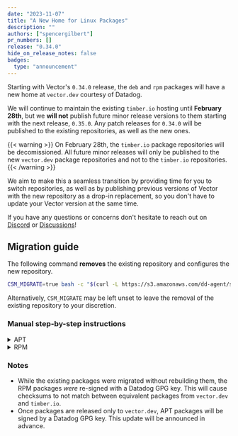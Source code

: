 ```yaml
---
date: "2023-11-07"
title: "A New Home for Linux Packages"
description: ""
authors: ["spencergilbert"]
pr_numbers: []
release: "0.34.0"
hide_on_release_notes: false
badges:
  type: "announcement"
---
```


Starting with Vector's `0.34.0` release, the `deb` and `rpm` packages will have
a new home at `vector.dev` courtesy of Datadog.

We will continue to maintain the existing `timber.io` hosting  until **February
28th**, but we **will not** publish future minor release versions to them
starting with the next release, `0.35.0`. Any patch releases for `0.34.0` will
be published to the existing repositories, as well as the new ones.

{{< warning >}}
On February 28th, the `timber.io` package repositories will be decomissioned.
All future minor releases will only be published to the new `vector.dev` package
repositories and not to the `timber.io` repositories.
{{< /warning >}}

We aim to make this a seamless transition by providing time for you to switch
repositories, as well as by publishing previous versions of Vector with the new
repository as a drop-in replacement, so you don't have to update your Vector
version at the same time.

If you have any questions or concerns don't hesitate to reach out on [Discord]
or [Discussions]!

## Migration guide

The following command **removes** the existing repository and configures the
new repository.

```sh
CSM_MIGRATE=true bash -c "$(curl -L https://s3.amazonaws.com/dd-agent/scripts/install_script_vector0.sh)"
```

Alternatively, `CSM_MIGRATE` may be left unset to leave the removal of the
existing repository to your discretion.

### Manual step-by-step instructions

<details>
  <summary>APT</summary>
1. Remove the existing repository:

```sh
rm "/etc/apt/sources.list.d/timber-vector.list"
```

2. Run the following commands to set up APT to download through HTTPS:

```sh
sudo apt-get update
sudo apt-get install apt-transport-https curl gnupg
```

3. Run the following commands to set up the Vector `deb` repo on your system
and create a Datadog archive keyring:

```sh
echo "deb [signed-by=/usr/share/keyrings/datadog-archive-keyring.gpg] https://apt.vector.dev/ stable vector-0" | sudo tee "/etc/apt/sources.list.d/vector.list"
sudo touch /usr/share/keyrings/datadog-archive-keyring.gpg
sudo chmod a+r /usr/share/keyrings/datadog-archive-keyring.gpg
curl https://keys.datadoghq.com/DATADOG_APT_KEY_CURRENT.public | sudo gpg --no-default-keyring --keyring /usr/share/keyrings/datadog-archive-keyring.gpg --import --batch
curl https://keys.datadoghq.com/DATADOG_APT_KEY_F14F620E.public | sudo gpg --no-default-keyring --keyring /usr/share/keyrings/datadog-archive-keyring.gpg --import --batch
curl https://keys.datadoghq.com/DATADOG_APT_KEY_C0962C7D.public | sudo gpg --no-default-keyring --keyring /usr/share/keyrings/datadog-archive-keyring.gpg --import --batch
```

4. Run the following commands to update your local `apt` repo and install Vector:

```sh
sudo apt-get update
sudo apt-get install vector
```

</details>

<details>
  <summary>RPM</summary>

1. Remove the existing repository:

```sh
rm "/etc/yum.repos.d/timber-vector.repo"
```

2. Run the following commands to set up the Vector `rpm` repo on your system:

```sh
cat <<EOF > /etc/yum.repos.d/vector.repo
[vector]
name = Vector
baseurl = https://yum.vector.dev/stable/vector-0/\$basearch/
enabled=1
gpgcheck=1
repo_gpgcheck=1
gpgkey=https://keys.datadoghq.com/DATADOG_RPM_KEY_CURRENT.public
       https://keys.datadoghq.com/DATADOG_RPM_KEY_B01082D3.public
       https://keys.datadoghq.com/DATADOG_RPM_KEY_FD4BF915.public
EOF
```

**Note:** If you are running RHEL 8.1 or CentOS 8.1, use `repo_gpgcheck=0` instead of `repo_gpgcheck=1` in the configuration above.

3. Update your packages and install Vector:

```sh
sudo yum makecache
sudo yum install vector
```

</details>

### Notes

* While the existing packages were migrated without rebuilding them, the RPM
packages _were_ re-signed with a Datadog GPG key. This will cause checksums
to not match between equivalent packages from `vector.dev` and `timber.io`.
* Once packages are released only to `vector.dev`, APT packages will be signed
by a Datadog GPG key. This update will be announced in advance.

[Discord]: https://chat.vector.dev/
[Discussions]: https://discussions.vector.dev/
